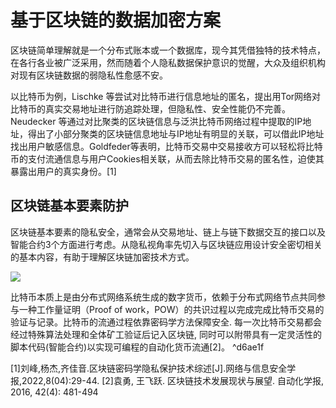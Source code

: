 # 基于区块链的数据加密方案

区块链简单理解就是一个分布式账本或一个数据库，现今其凭借独特的技术特点，在各行各业被广泛采用，然而随着个人隐私数据保护意识的觉醒，大众及组织机构对现有区块链数据的弱隐私性愈感不安。

以比特币为例，Lischke 等尝试对比特币进行信息地址的匿名，提出用Tor网络对比特币的真实交易地址进行防追踪处理，但隐私性、安全性能仍不完善。Neudecker 等通过对比聚类的区块链信息与泛洪比特币网络过程中提取的IP地址，得出了小部分聚类的区块链信息地址与IP地址有明显的关联，可以借此IP地址找出用户敏感信息。Goldfeder等表明，比特币交易中交易接收方可以轻松将比特币的支付流通信息与用户Cookies相关联，从而去除比特币交易的匿名性，迫使其暴露出用户的真实身份。[1] 

## 区块链基本要素防护

区块链基本要素的隐私安全，通常会从交易地址、链上与链下数据交互的接口以及智能合约3个方面进行考虑。从隐私视角率先切入与区块链应用设计安全密切相关的基本内容，有助于理解区块链加密技术方式。


![](https://raw.githubusercontent.com/Anlieh/PicBucket/master/202209220956470.png)


比特币本质上是由分布式网络系统生成的数字货币，依赖于分布式网络节点共同参与一种工作量证明（Proof of work，POW）的共识过程以完成完成比特币交易的验证与记录。比特币的流通过程依靠密码学方法保障安全. 每一次比特币交易都会经过特殊算法处理和全体矿工验证后记入区块链, 同时可以附带具有一定灵活性的脚本代码(智能合约)以实现可编程的自动化货币流通[2]。 ^d6ae1f



[1]刘峰,杨杰,齐佳音.区块链密码学隐私保护技术综述[J].网络与信息安全学报,2022,8(04):29-44.
[2]袁勇, 王飞跃. 区块链技术发展现状与展望. 自动化学报, 2016, 42(4): 481-494

